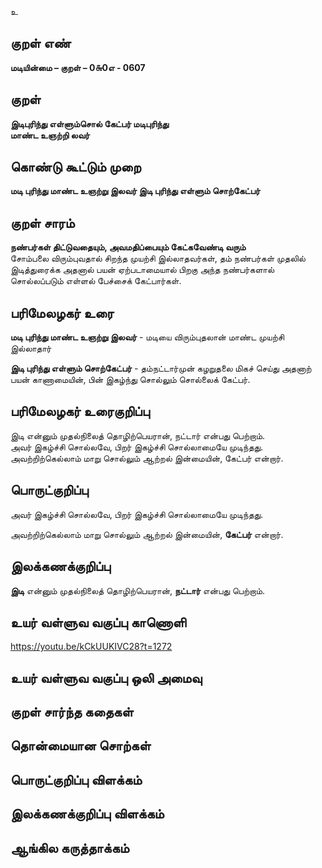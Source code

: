 உ

## குறள் எண் 

**மடியின்மை – குறள் – 0௬0எ - 0607**  

## குறள் 

**இடிபுரிந்து எள்ளும்சொல் கேட்பர் மடிபுரிந்து  
மாண்ட உஞற்றி லவர்**  

## கொண்டு கூட்டும் முறை

**மடி புரிந்து மாண்ட உஞற்று இலவர் இடி புரிந்து எள்ளும் சொற்கேட்பர்**

## குறள் சாரம் 

**நண்பர்கள் திட்டுவதையும், அவமதிப்பையும் கேட்கவேண்டி வரும்**  
சோம்பலை விரும்புவதால் சிறந்த முயற்சி இல்லாதவர்கள், தம் நண்பர்கள் முதலில் இடித்துரைக்க அதனால் பயன் ஏற்படாமையால் பிறகு அந்த நண்பர்களால் சொல்லப்படும் எள்ளல் பேச்சைக் கேட்பார்கள்.  

## பரிமேலழகர் உரை

**மடி புரிந்து மாண்ட உஞற்று இலவர்** - மடியை விரும்புதலான் மாண்ட முயற்சி இல்லாதார்   

**இடி புரிந்து எள்ளும் சொற்கேட்பர்** - தம்நட்டார்முன் கழறுதலை மிகச் செய்து அதனாற் பயன் காணாமையின், பின் இகழ்ந்து சொல்லும் சொல்லைக் கேட்பர்.   

## பரிமேலழகர் உரைகுறிப்பு   

இடி என்னும் முதல்நிலைத் தொழிற்பெயரான், நட்டார் என்பது பெற்றாம்.  
அவர் இகழ்ச்சி சொல்லவே, பிறர் இகழ்ச்சி சொல்லாமையே முடிந்தது.  
அவற்றிற்கெல்லாம் மாறு சொல்லும் ஆற்றல் இன்மையின், கேட்பர் என்றார்.  

## பொருட்குறிப்பு 

அவர் இகழ்ச்சி சொல்லவே, பிறர் இகழ்ச்சி சொல்லாமையே முடிந்தது.  

அவற்றிற்கெல்லாம் மாறு சொல்லும் ஆற்றல் இன்மையின், **கேட்பர்** என்றார். 

## இலக்கணக்குறிப்பு  

**இடி** என்னும் முதல்நிலைத் தொழிற்பெயரான், **நட்டார்** என்பது பெற்றாம்.    

## உயர் வள்ளுவ வகுப்பு காணொளி

https://youtu.be/kCkUUKIVC28?t=1272 

## உயர் வள்ளுவ வகுப்பு ஒலி அமைவு 

 
## குறள் சார்ந்த கதைகள் 


## தொன்மையான சொற்கள்


## பொருட்குறிப்பு விளக்கம்


## இலக்கணக்குறிப்பு விளக்கம்


## ஆங்கில கருத்தாக்கம் 


